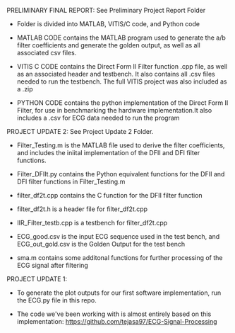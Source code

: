 PRELIMINARY FINAL REPORT: See Preliminary Project Report Folder

- Folder is divided into MATLAB, VITIS/C code, and Python code

- MATLAB CODE contains the MATLAB program used to generate the a/b filter coefficients and generate the golden output, as well as all associated csv files.

- VITIS C CODE contains the Direct Form II Filter function .cpp file, as well as an associated header and testbench. It also contains all .csv files needed to run the testbench. The full VITIS project was also included as a .zip

- PYTHON CODE contains the python implementation of the Direct Form II Filter, for use in benchmarking the hardware implementation.It also includes a .csv for ECG data needed to run the program




PROJECT UPDATE 2: See Project Update 2 Folder.

- Filter_Testing.m is the MATLAB file used to derive the filter coefficients, and includes the iniital implementation of the DFII and DFI filter functions.

- Filter_DFIIt.py contains the Python equivalent functions for the DFII and DFI filter functions in Filter_Testing.m

- filter_df2t.cpp contains the C function for the DFII filter function

- filter_df2t.h is a header file for filter_df2t.cpp

- IIR_Filter_testb.cpp is a testbench for filter_df2t.cpp

- ECG_good.csv is the input ECG sequence used in the test bench, and ECG_out_gold.csv is the Golden Output for the test bench

- sma.m contains some additonal functions for further processing of the ECG signal after filtering




PROJECT UPDATE 1:
- To generate the plot outputs for our first software implementation, run the ECG.py file in this repo. 

- The code we've been working with is almost entirely based on this implementation: https://github.com/tejasa97/ECG-Signal-Processing  
